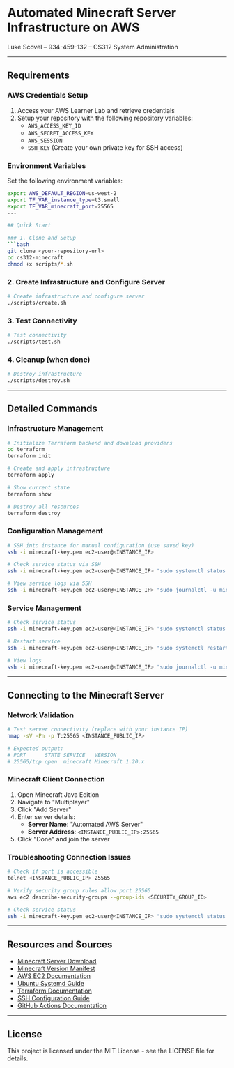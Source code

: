 # Automated Minecraft Server Infrastructure on AWS

Luke Scovel – 934-459-132 – CS312 System Administration

---

## Requirements

### AWS Credentials Setup
1. Access your AWS Learner Lab and retrieve credentials
2. Setup your repository with the following repository variables:
   - `AWS_ACCESS_KEY_ID`
   - `AWS_SECRET_ACCESS_KEY`
   - `AWS_SESSION`
   - `SSH_KEY` (Create your own private key for SSH access)

### Environment Variables
Set the following environment variables:
```bash
export AWS_DEFAULT_REGION=us-west-2
export TF_VAR_instance_type=t3.small
export TF_VAR_minecraft_port=25565
---

## Quick Start

### 1. Clone and Setup
```bash
git clone <your-repository-url>
cd cs312-minecraft
chmod +x scripts/*.sh
```

### 2. Create Infrastructure and Configure Server
```bash
# Create infrastructure and configure server
./scripts/create.sh
```

### 3. Test Connectivity
```bash
# Test connectivity
./scripts/test.sh
```

### 4. Cleanup (when done)
```bash
# Destroy infrastructure
./scripts/destroy.sh
```

---

## Detailed Commands

### Infrastructure Management
```bash
# Initialize Terraform backend and download providers
cd terraform
terraform init

# Create and apply infrastructure
terraform apply

# Show current state
terraform show

# Destroy all resources
terraform destroy
```

### Configuration Management
```bash
# SSH into instance for manual configuration (use saved key)
ssh -i minecraft-key.pem ec2-user@<INSTANCE_IP>

# Check service status via SSH
ssh -i minecraft-key.pem ec2-user@<INSTANCE_IP> "sudo systemctl status minecraft"

# View service logs via SSH
ssh -i minecraft-key.pem ec2-user@<INSTANCE_IP> "sudo journalctl -u minecraft -n 50"
```

### Service Management
```bash
# Check service status
ssh -i minecraft-key.pem ec2-user@<INSTANCE_IP> "sudo systemctl status minecraft"

# Restart service
ssh -i minecraft-key.pem ec2-user@<INSTANCE_IP> "sudo systemctl restart minecraft"

# View logs
ssh -i minecraft-key.pem ec2-user@<INSTANCE_IP> "sudo journalctl -u minecraft -f"
```

---

## Connecting to the Minecraft Server

### Network Validation
```bash
# Test server connectivity (replace with your instance IP)
nmap -sV -Pn -p T:25565 <INSTANCE_PUBLIC_IP>

# Expected output:
# PORT      STATE SERVICE   VERSION
# 25565/tcp open  minecraft Minecraft 1.20.x
```

### Minecraft Client Connection
1. Open Minecraft Java Edition
2. Navigate to "Multiplayer"
3. Click "Add Server"
4. Enter server details:
   - **Server Name**: "Automated AWS Server"
   - **Server Address**: `<INSTANCE_PUBLIC_IP>:25565`
5. Click "Done" and join the server

### Troubleshooting Connection Issues
```bash
# Check if port is accessible
telnet <INSTANCE_PUBLIC_IP> 25565

# Verify security group rules allow port 25565
aws ec2 describe-security-groups --group-ids <SECURITY_GROUP_ID>

# Check service status
ssh -i minecraft-key.pem ec2-user@<INSTANCE_IP> "sudo systemctl status minecraft"
```

---

## Resources and Sources

- [Minecraft Server Download](https://www.minecraft.net/en-us/download/server)
- [Minecraft Version Manifest](https://launchermeta.mojang.com/mc/game/version_manifest.json)
- [AWS EC2 Documentation](https://docs.aws.amazon.com/ec2/)
- [Ubuntu Systemd Guide](https://www.digitalocean.com/community/tutorials/how-to-use-systemctl-to-manage-systemd-services-and-units)
- [Terraform Documentation](https://developer.hashicorp.com/terraform/docs)
- [SSH Configuration Guide](https://www.ssh.com/academy/ssh/config)
- [GitHub Actions Documentation](https://docs.github.com/en/actions)

---

## License

This project is licensed under the MIT License - see the LICENSE file for details.

